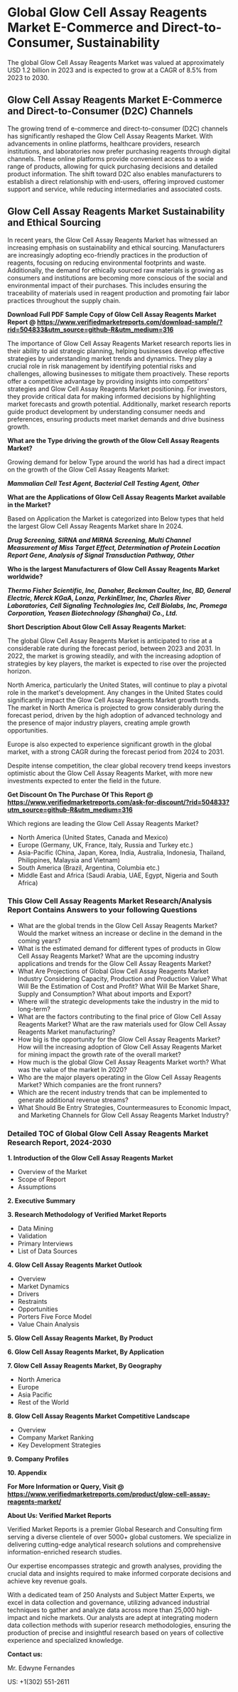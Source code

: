 <h1>Global Glow Cell Assay Reagents Market E-Commerce and Direct-to-Consumer, Sustainability</h1><p class=""><p>The global Glow Cell Assay Reagents Market was valued at approximately USD 1.2 billion in 2023 and is expected to grow at a CAGR of 8.5% from 2023 to 2030.</p> <h2>Glow Cell Assay Reagents Market E-Commerce and Direct-to-Consumer (D2C) Channels</h2> <p>The growing trend of e-commerce and direct-to-consumer (D2C) channels has significantly reshaped the Glow Cell Assay Reagents Market. With advancements in online platforms, healthcare providers, research institutions, and laboratories now prefer purchasing reagents through digital channels. These online platforms provide convenient access to a wide range of products, allowing for quick purchasing decisions and detailed product information. The shift toward D2C also enables manufacturers to establish a direct relationship with end-users, offering improved customer support and service, while reducing intermediaries and associated costs.</p> <h2>Glow Cell Assay Reagents Market Sustainability and Ethical Sourcing</h2> <p>In recent years, the Glow Cell Assay Reagents Market has witnessed an increasing emphasis on sustainability and ethical sourcing. Manufacturers are increasingly adopting eco-friendly practices in the production of reagents, focusing on reducing environmental footprints and waste. Additionally, the demand for ethically sourced raw materials is growing as consumers and institutions are becoming more conscious of the social and environmental impact of their purchases. This includes ensuring the traceability of materials used in reagent production and promoting fair labor practices throughout the supply chain.</p> </p><p class=""><strong>Download Full PDF Sample Copy of Glow Cell Assay Reagents Market Report @ <a href="https://www.verifiedmarketreports.com/download-sample/?rid=504833&utm_source=github-R&utm_medium=316" target="_blank">https://www.verifiedmarketreports.com/download-sample/?rid=504833&utm_source=github-R&utm_medium=316</a></strong></p><p>The importance of&nbsp;Glow Cell Assay Reagents Market research reports lies in their ability to aid strategic planning, helping businesses develop effective strategies by understanding market trends and dynamics. They play a crucial role in risk management by identifying potential risks and challenges, allowing businesses to mitigate them proactively. These reports offer a competitive advantage by providing insights into competitors' strategies and Glow Cell Assay Reagents Market positioning. For investors, they provide critical data for making informed decisions by highlighting market forecasts and growth potential. Additionally, market research reports guide product development by understanding consumer needs and preferences, ensuring products meet market demands and drive business growth.</p><p><strong>What are the&nbsp;Type driving the growth of the Glow Cell Assay Reagents Market?</strong></p><p id="" class="">Growing demand for below Type around the world has had a direct impact on the growth of the Glow Cell Assay Reagents Market:</p><p class=""><em><strong>Mammalian Cell Test Agent, Bacterial Cell Testing Agent, Other</strong></em></p><p class=""><strong>What are the&nbsp;Applications&nbsp;of Glow Cell Assay Reagents Market available in the Market?</strong></p><p id="" class="">Based on Application the Market is categorized into Below types that held the largest Glow Cell Assay Reagents Market share In 2024.</p><p class=""><em><strong>Drug Screening, SIRNA and MIRNA Screening, Multi Channel Measurement of Miss Target Effect, Determination of Protein Location Report Gene, Analysis of Signal Transduction Pathway, Other</strong></em></p><p class=""><strong>Who is the largest Manufacturers of Glow Cell Assay Reagents Market worldwide?</strong></p><p><em><strong>Thermo Fisher Scientific, Inc, Danaher, Beckman Coulter, Inc, BD, General Electric, Merck KGaA, Lonza, PerkinElmer, Inc, Charles River Laboratories, Cell Signaling Technologies Inc, Cell Biolabs, Inc, Promega Corporation, Yeasen Biotechnology (Shanghai) Co., Ltd.</strong></em></p><p id="" class=""><strong>Short Description About Glow Cell Assay Reagents Market:</strong></p><p>The global Glow Cell Assay Reagents Market is anticipated to rise at a considerable rate during the forecast period, between 2023 and 2031. In 2022, the market is growing steadily, and with the increasing adoption of strategies by key players, the market is expected to rise over the projected horizon.</p><p>North America, particularly the United States, will continue to play a pivotal role in the market's development. Any changes in the United States could significantly impact the Glow Cell Assay Reagents Market growth trends. The market in North America is projected to grow considerably during the forecast period, driven by the high adoption of advanced technology and the presence of major industry players, creating ample growth opportunities.</p><p>Europe is also expected to experience significant growth in the global market, with a strong CAGR during the forecast period from 2024 to 2031.</p><p>Despite intense competition, the clear global recovery trend keeps investors optimistic about the Glow Cell Assay Reagents Market, with more new investments expected to enter the field in the future.</p><p id="" class=""><strong>Get Discount On The Purchase Of This Report @ <a href="https://www.verifiedmarketreports.com/ask-for-discount/?rid=504833?utm_source=github-R&utm_medium=316" target="_blank">https://www.verifiedmarketreports.com/ask-for-discount/?rid=504833?utm_source=github-R&utm_medium=316</a></strong></p><p class="">Which regions are leading the Glow Cell Assay Reagents Market?</p><ul><li>North America (United States, Canada and Mexico)</li><li>Europe (Germany, UK, France, Italy, Russia and Turkey etc.)</li><li>Asia-Pacific (China, Japan, Korea, India, Australia, Indonesia, Thailand, Philippines, Malaysia and Vietnam)</li><li>South America (Brazil, Argentina, Columbia etc.)</li><li>Middle East and Africa (Saudi Arabia, UAE, Egypt, Nigeria and South Africa)</li></ul><h3 id="" class="">This Glow Cell Assay Reagents Market Research/Analysis Report Contains Answers to your following Questions</h3><ul><li>What are the global trends in the Glow Cell Assay Reagents Market? Would the market witness an increase or decline in the demand in the coming years?</li><li>What is the estimated demand for different types of products in Glow Cell Assay Reagents Market? What are the upcoming industry applications and trends for the Glow Cell Assay Reagents Market?</li><li>What Are Projections of Global Glow Cell Assay Reagents Market Industry Considering Capacity, Production and Production Value? What Will Be the Estimation of Cost and Profit? What Will Be Market Share, Supply and Consumption? What about imports and Export?</li><li>Where will the strategic developments take the industry in the mid to long-term?</li><li>What are the factors contributing to the final price of Glow Cell Assay Reagents Market? What are the raw materials used for Glow Cell Assay Reagents Market manufacturing?</li><li>How big is the opportunity for the Glow Cell Assay Reagents Market? How will the increasing adoption of Glow Cell Assay Reagents Market for mining impact the growth rate of the overall market?</li><li>How much is the global Glow Cell Assay Reagents Market worth? What was the value of the market In 2020?</li><li>Who are the major players operating in the Glow Cell Assay Reagents Market? Which companies are the front runners?</li><li>Which are the recent industry trends that can be implemented to generate additional revenue streams?</li><li>What Should Be Entry Strategies, Countermeasures to Economic Impact, and Marketing Channels for Glow Cell Assay Reagents Market Industry?</li></ul><h3 id="" class="">Detailed TOC of Global Glow Cell Assay Reagents Market Research Report, 2024-2030</h3><p id="" class=""><strong>1. Introduction of the Glow Cell Assay Reagents Market</strong></p><ul><li>Overview of the Market</li><li>Scope of Report</li><li>Assumptions</li></ul><p id="" class=""><strong>2. Executive Summary</strong></p><p id="" class=""><strong>3. Research Methodology of Verified Market Reports</strong></p><ul><li>Data Mining</li><li>Validation</li><li>Primary Interviews</li><li>List of Data Sources</li></ul><p id="" class=""><strong>4. Glow Cell Assay Reagents Market Outlook</strong></p><ul><li>Overview</li><li>Market Dynamics</li><li>Drivers</li><li>Restraints</li><li>Opportunities</li><li>Porters Five Force Model</li><li>Value Chain Analysis</li></ul><p id="" class=""><strong>5. Glow Cell Assay Reagents Market, By Product</strong></p><p id="" class=""><strong>6. Glow Cell Assay Reagents Market, By Application</strong></p><p id="" class=""><strong>7. Glow Cell Assay Reagents Market, By Geography</strong></p><ul><li>North America</li><li>Europe</li><li>Asia Pacific</li><li>Rest of the World</li></ul><p id="" class=""><strong>8. Glow Cell Assay Reagents Market Competitive Landscape</strong></p><ul><li>Overview</li><li>Company Market Ranking</li><li>Key Development Strategies</li></ul><p id="" class=""><strong>9. Company Profiles</strong></p><p id="" class=""><strong>10. Appendix</strong></p><p id="" class=""><strong>For More Information or Query, Visit @ <a href="https://www.verifiedmarketreports.com/product/glow-cell-assay-reagents-market/" target="_blank">https://www.verifiedmarketreports.com/product/glow-cell-assay-reagents-market/</a></strong></p><p id="" class=""><strong>About Us: Verified Market Reports</strong></p><p id="" class="">Verified Market Reports is a premier Global Research and Consulting firm serving a diverse clientele of over 5000+ global customers. We specialize in delivering cutting-edge analytical research solutions and comprehensive information-enriched research studies.</p><p id="" class="">Our expertise encompasses strategic and growth analyses, providing the crucial data and insights required to make informed corporate decisions and achieve key revenue goals.</p><p id="" class="">With a dedicated team of 250 Analysts and Subject Matter Experts, we excel in data collection and governance, utilizing advanced industrial techniques to gather and analyze data across more than 25,000 high-impact and niche markets. Our analysts are adept at integrating modern data collection methods with superior research methodologies, ensuring the production of precise and insightful research based on years of collective experience and specialized knowledge.</p><p id="" class=""><strong>Contact us:</strong></p><p id="" class="">Mr. Edwyne Fernandes</p><p id="" class="">US: +1(302) 551-2611</p>